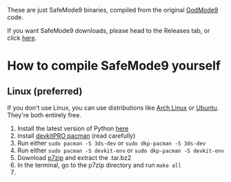 These are just SafeMode9 binaries, compiled from the original [GodMode9](https://github.com/d0k3/GodMode9) code.

If you want SafeMode9 downloads, please head to the Releases tab, or click [here](https://github.com/jbmagination/SafeMode9/releases).

# How to compile SafeMode9 yourself

## Linux (preferred)
If you don't use Linux, you can use distributions like [Arch Linux](https://archlinux.org) or [Ubuntu](https://ubuntu.com). They're both entirely free.
1. Install the latest version of Python [here](https://python.org)
2. Install [devkitPRO pacman](https://devkitpro.org/wiki/devkitPro_pacman) (read carefully)
3. Run either `sudo pacman -S 3ds-dev` or `sudo dkp-pacman -S 3ds-dev`
4. Run either `sudo pacman -S devkit-env` or `sudo dkp-pacman -S devkit-env`
5. Download [p7zip](https://https://sourceforge.net/projects/p7zip/files/p7zip/16.02/p7zip_16.02_src_all.tar.bz2/download) and extract the .tar.bz2
6. In the terminal, go to the p7zip directory and run `make all`
7. 
